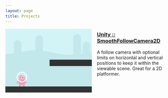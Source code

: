 ```yaml
---
layout: page
title: Projects
---
```


<a href="https://github.com/chrisgaunt/SmoothFollowCamera2D" style="float:left;margin:0 1rem 1rem 0;"><img src="/public/pages/projects/smooth-follow-camera-2d.png" width="270" height="200"></a>

### <a href="https://github.com/chrisgaunt/SmoothFollowCamera2D">Unity :: SmoothFollowCamera2D</a>

A follow camera with optional limits on horizontal and vertical positions to keep it within the viewable scene. Great for a 2D platformer.
